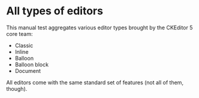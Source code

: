 # All types of editors

This manual test aggregates various editor types brought by the CKEditor&nbsp;5 core team:

* Classic
* Inline
* Balloon
* Balloon block
* Document

All editors come with the same standard set of features (not all of them, though).
